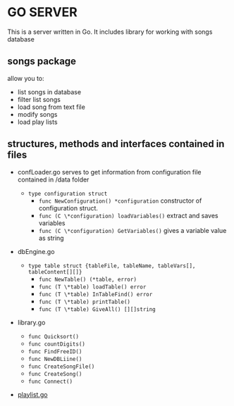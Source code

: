 # GO SERVER

This is a server written in Go. It includes library for working with songs database

## songs package

allow you to:
* list songs in database
* filter list songs
* load song from text file
* modify songs
* load play lists

## structures, methods and interfaces contained in files
* confLoader.go serves to get information from configuration file contained in /data folder
  * `type configuration struct`
    * `func NewConfiguration() *configuration`  constructor of configuration struct.
    * `func (C \*configuration) loadVariables()` extract and saves variables
    * `func (C \*configuration) GetVariables()` gives a variable value as string

* dbEngine.go
  * `type table struct {tableFile, tableName, tableVars[], tableContent[][]}`
    * `func NewTable() (*table, error)`
    * `func (T \*table) loadTable() error`
    * `func (T \*table) InTableFind() error`
    * `func (T \*table) printTable()`
    * `func (T \*table) GiveAll() [][]string`
* library.go
  * `func Quicksort()`
  * `func countDigits()`
  * `func FindFreeID()`
  * `func NewDBLiine()`
  * `func CreateSongFile()`
  * `func CreateSong()`
  * `func Connect()`
* [playlist.go](./playlist/README.md)

